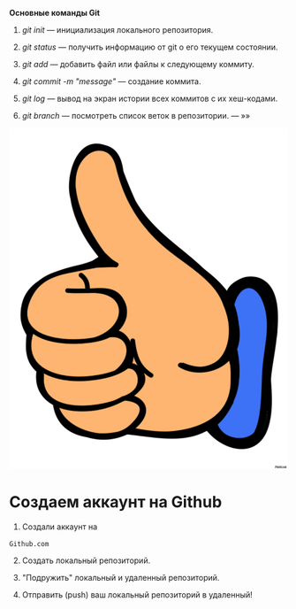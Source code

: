 **Основные команды Git**

1. *git init* — инициализация локального репозитория.

2. *git status* — получить информацию от git о его текущем состоянии.

3. *git add* — добавить файл или файлы к следующему коммиту.

4. *git commit -m "message"* — создание коммита.

5. *git log* — вывод на экран истории всех коммитов с их хеш-кодами.

6. *git branch* — посмотреть список веток в репозитории. — »»

![Спасибо за урок](cool.png)

# Создаем аккаунт на Github

1. Создали аккаунт на
```
Github.com
```
2. Создать локальный репозиторий.

3. "Подружить" локальный и удаленный репозиторий.

4. Отправить (push) ваш локальный репозиторий в удаленный!